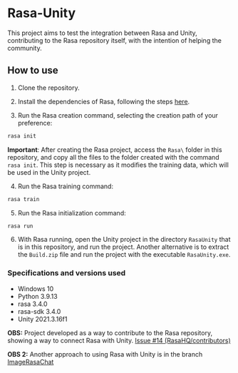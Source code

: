 # Rasa-Unity

This project aims to test the integration between Rasa and Unity, contributing to the Rasa repository itself, with the intention of helping the community.

## How to use

1. Clone the repository.

2. Install the dependencies of Rasa, following the steps [here](https://rasa.com/docs/rasa/installation/installing-rasa-open-source).

3. Run the Rasa creation command, selecting the creation path of your preference:

```bash
rasa init
```

**Important**: After creating the Rasa project, access the `Rasa\` folder in this repository, and copy all the files to the folder created with the command `rasa init`. This step is necessary as it modifies the training data, which will be used in the Unity project.

4. Run the Rasa training command:

```bash
rasa train
```

5. Run the Rasa initialization command:

```bash
rasa run
```

6. With Rasa running, open the Unity project in the directory `RasaUnity` that is in this repository, and run the project. Another alternative is to extract the `Build.zip` file and run the project with the executable `RasaUnity.exe`.


<!-- ## What is the project

The project is a Unity application that uses Rasa to carry out a conversation between the Player and an NPC, with the conversation focused on programming. In this sense, Rasa is used to identify the intention of the message sent by the user, and respond according to the identified intention. After this occurs,
Rasa returns the response to Unity, which in turn displays the response to the user.

![imagem](assets/UnityRasa.gif) -->


### Specifications and versions used

- Windows 10
- Python 3.9.13
- rasa 3.4.0
- rasa-sdk 3.4.0
- Unity 2021.3.16f1


**OBS:** Project developed as a way to contribute to the Rasa repository, showing a way to connect Rasa with Unity. [Issue #14 (RasaHQ/contributors)](https://github.com/RasaHQ/contributors/issues/14)


**OBS 2:** Another approach to using Rasa with Unity is in the branch [ImageRasaChat](https://github.com/IanFPFerreira/Rasa-Unity/tree/ImageRasaChat)